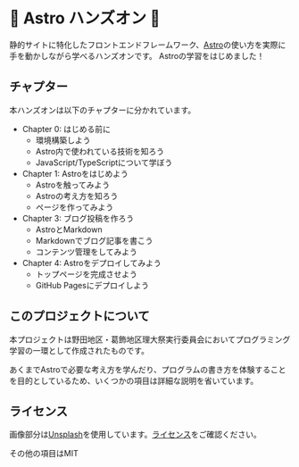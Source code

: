 # 🚀 Astro ハンズオン 🚀

静的サイトに特化したフロントエンドフレームワーク、[Astro](https://astro.build)の使い方を実際に手を動かしながら学べるハンズオンです。
Astroの学習をはじめました！

## チャプター

本ハンズオンは以下のチャプターに分かれています。

- Chapter 0: はじめる前に
  - 環境構築しよう
  - Astro内で使われている技術を知ろう
  - JavaScript/TypeScriptについて学ぼう
- Chapter 1: Astroをはじめよう
  - Astroを触ってみよう
  - Astroの考え方を知ろう
  - ページを作ってみよう
- Chapter 3: ブログ投稿を作ろう
  - AstroとMarkdown
  - Markdownでブログ記事を書こう
  - コンテンツ管理をしてみよう
- Chapter 4: Astroをデプロイしてみよう
  - トップページを完成させよう
  - GitHub Pagesにデプロイしよう

## このプロジェクトについて

本プロジェクトは野田地区・葛飾地区理大祭実行委員会においてプログラミング学習の一環として作成されたものです。

あくまでAstroで必要な考え方を学んだり、プログラムの書き方を体験することを目的としているため、いくつかの項目は詳細な説明を省いています。

## ライセンス

画像部分は[Unsplash](https://unsplash.com/ja)を使用しています。[ライセンス](https://unsplash.com/ja/%E3%83%A9%E3%82%A4%E3%82%BB%E3%83%B3%E3%82%B9)をご確認ください。

その他の項目はMIT
